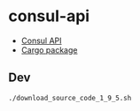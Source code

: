 # consul-api

* [Consul API](https://www.consul.io/api-docs)
* [Cargo package](https://crates.io/crates/consul-api)

## Dev

```
./download_source_code_1_9_5.sh
```
